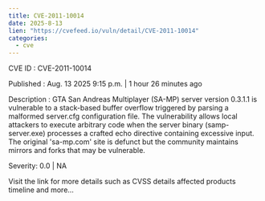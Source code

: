 ```yaml
--- 
title: CVE-2011-10014
date: 2025-8-13
lien: "https://cvefeed.io/vuln/detail/CVE-2011-10014"
categories:
  - cve
---
```


CVE ID : CVE-2011-10014

Published :  Aug. 13
2025
9:15 p.m. | 1 hour
26 minutes ago

Description : GTA San Andreas Multiplayer (SA-MP) server version 0.3.1.1 is vulnerable to a stack-based buffer overflow triggered by parsing a malformed server.cfg configuration file. The vulnerability allows local attackers to execute arbitrary code when the server binary (samp-server.exe) processes a crafted echo directive containing excessive input. The original 'sa-mp.com' site is defunct
but the community maintains mirrors and forks that may be vulnerable.

Severity: 0.0 | NA

Visit the link for more details
such as CVSS details
affected products
timeline
and more...
